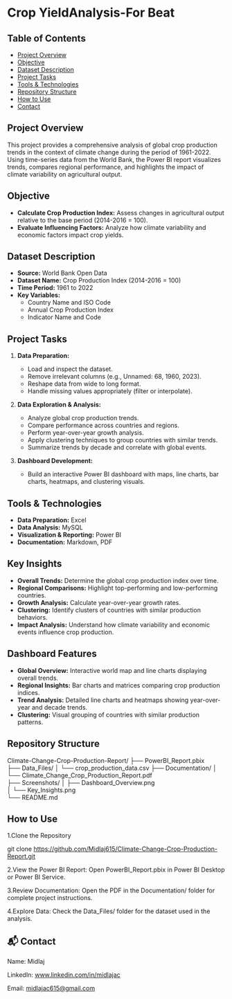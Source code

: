 # Crop YieldAnalysis-For Beat

## Table of Contents
- [Project Overview](#project-overview)
- [Objective](#objective)
- [Dataset Description](#dataset-description)
- [Project Tasks](#project-tasks)
- [Tools & Technologies](#tools--technologies)
- [Repository Structure](#repository-structure)
- [How to Use](#how-to-use)
- [Contact](#contact)


## Project Overview
This project provides a comprehensive analysis of global crop production trends in the context of climate change during the period of 1961-2022. Using time-series data from the World Bank, the Power BI report visualizes trends, compares regional performance, and highlights the impact of climate variability on agricultural output.

## Objective
- **Calculate Crop Production Index:** Assess changes in agricultural output relative to the base period (2014-2016 = 100).
- **Evaluate Influencing Factors:** Analyze how climate variability and economic factors impact crop yields.

## Dataset Description
- **Source:** World Bank Open Data
- **Dataset Name:** Crop Production Index (2014-2016 = 100)
- **Time Period:** 1961 to 2022
- **Key Variables:**  
  - Country Name and ISO Code  
  - Annual Crop Production Index  
  - Indicator Name and Code


## Project Tasks
1. **Data Preparation:**
   - Load and inspect the dataset.
   - Remove irrelevant columns (e.g., Unnamed: 68, 1960, 2023).
   - Reshape data from wide to long format.
   - Handle missing values appropriately (filter or interpolate).

2. **Data Exploration & Analysis:**
   - Analyze global crop production trends.
   - Compare performance across countries and regions.
   - Perform year-over-year growth analysis.
   - Apply clustering techniques to group countries with similar trends.
   - Summarize trends by decade and correlate with global events.

3. **Dashboard Development:**
   - Build an interactive Power BI dashboard with maps, line charts, bar charts, heatmaps, and clustering visuals.

## Tools & Technologies
- **Data Preparation:** Excel
- **Data Analysis:** MySQL
- **Visualization & Reporting:** Power BI
- **Documentation:** Markdown, PDF


## Key Insights
- **Overall Trends:** Determine the global crop production index over time.
- **Regional Comparisons:** Highlight top-performing and low-performing countries.
- **Growth Analysis:** Calculate year-over-year growth rates.
- **Clustering:** Identify clusters of countries with similar production behaviors.
- **Impact Analysis:** Understand how climate variability and economic events influence crop production.


## Dashboard Features
- **Global Overview:** Interactive world map and line charts displaying overall trends.
- **Regional Insights:** Bar charts and matrices comparing crop production indices.
- **Trend Analysis:** Detailed line charts and heatmaps showing year-over-year and decade trends.
- **Clustering:** Visual grouping of countries with similar production patterns.

## Repository Structure
Climate-Change-Crop-Production-Report/
├── PowerBI_Report.pbix       
├── Data_Files/
│   └── crop_production_data.csv 
├── Documentation/
│   └── Climate_Change_Crop_Production_Report.pdf  
├── Screenshots/
│   ├── Dashboard_Overview.png  
│   └── Key_Insights.png         
└── README.md     


## How to Use
1.Clone the Repository
   
   git clone https://github.com/Midlaj615/Climate-Change-Crop-Production-Report.git

2.View the Power BI Report:
   Open PowerBI_Report.pbix in Power BI Desktop or Power BI Service.

3.Review Documentation:
   Open the PDF in the Documentation/ folder for complete project instructions.

4.Explore Data:
   Check the Data_Files/ folder for the dataset used in the analysis.

## 📬 **Contact**
Name: Midlaj

LinkedIn: www.linkedin.com/in/midlajac

Email: midlajac615@gmail.com
